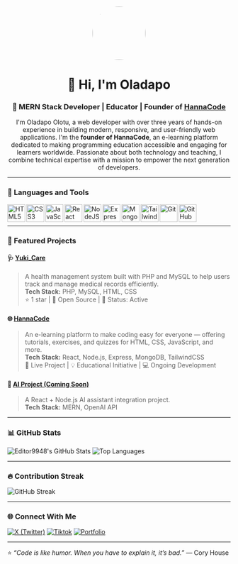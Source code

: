 <!-- Profile Banner / Intro -->
<div align="center">
  <img src="https://avatars.githubusercontent.com/Editor9948" width="120" height="120" style="border-radius: 50%;" />
  <h1>👋 Hi, I'm Oladapo</h1>
  <h3>🚀 MERN Stack Developer | Educator | Founder of <a href="https://hannacode.vercel.app/">HannaCode</a></h3>
  <p> I'm Oladapo Olotu, a web developer with over three years of hands-on experience in building modern, responsive, and user-friendly web applications. I'm the <b>founder of HannaCode</b>, an e-learning platform dedicated to making programming education accessible and engaging for learners worldwide. Passionate about both technology and teaching, I combine technical expertise with a mission to empower the next generation of developers.</p>
</div>

---

### 🧰 Languages and Tools

<img align="left" alt="HTML5" width="40px" src="https://cdn.jsdelivr.net/gh/devicons/devicon/icons/html5/html5-original.svg" />
<img align="left" alt="CSS3" width="40px" src="https://cdn.jsdelivr.net/gh/devicons/devicon/icons/css3/css3-original.svg" />
<img align="left" alt="JavaScript" width="40px" src="https://cdn.jsdelivr.net/gh/devicons/devicon/icons/javascript/javascript-original.svg" />
<img align="left" alt="React" width="40px" src="https://cdn.jsdelivr.net/gh/devicons/devicon/icons/react/react-original.svg" />
<img align="left" alt="NodeJS" width="40px" src="https://cdn.jsdelivr.net/gh/devicons/devicon/icons/nodejs/nodejs-original.svg" />
<img align="left" alt="Express" width="40px" src="https://cdn.jsdelivr.net/gh/devicons/devicon/icons/express/express-original.svg" />
<img align="left" alt="MongoDB" width="40px" src="https://cdn.jsdelivr.net/gh/devicons/devicon/icons/mongodb/mongodb-original.svg" />
<img align="left" alt="TailwindCSS" width="40px" src="https://www.vectorlogo.zone/logos/tailwindcss/tailwindcss-icon.svg" />
<img align="left" alt="Git" width="40px" src="https://cdn.jsdelivr.net/gh/devicons/devicon/icons/git/git-original.svg" />
<img align="left" alt="GitHub" width="40px" src="https://cdn.jsdelivr.net/gh/devicons/devicon/icons/github/github-original.svg" />

<br><br>

---

### 💼 Featured Projects

#### 🩺 [Yuki_Care](https://github.com/Editor9948/Yuki_Care)
> A health management system built with PHP and MySQL to help users track and manage medical records efficiently.  
**Tech Stack:** PHP, MySQL, HTML, CSS  
⭐ 1 star | 🧩 Open Source | 🚀 Status: Active

#### 🌐 [HannaCode](https://hannacode.vercel.app/)
> An e-learning platform to make coding easy for everyone — offering tutorials, exercises, and quizzes for HTML, CSS, JavaScript, and more.  
**Tech Stack:** React, Node.js, Express, MongoDB, TailwindCSS  
🌟 Live Project | 💡 Educational Initiative | 💻 Ongoing Development

#### 🧠 [AI Project (Coming Soon)](#)
> A React + Node.js AI assistant integration project.  
**Tech Stack:** MERN, OpenAI API

---

### 📊 GitHub Stats

![Editor9948's GitHub Stats](https://github-readme-stats.vercel.app/api?username=Editor9948&show_icons=true&theme=react)
![Top Languages](https://github-readme-stats.vercel.app/api/top-langs/?username=Editor9948&layout=compact&theme=react)

---

### 🔥 Contribution Streak

![GitHub Streak](https://github-readme-streak-stats.herokuapp.com/?user=Editor9948&theme=react)

---

### 🌐 Connect With Me

[![X (Twitter)](https://img.shields.io/badge/X-black?style=for-the-badge&logo=x&logoColor=white)](https://x.com/EditorOladapo)
[![Tiktok](https://img.shields.io/badge/TikTok-black?style=for-the-badge&logo=tiktok&logoColor=white)](https://tiktok.com/)
[![Portfolio](https://img.shields.io/badge/Portfolio-React-blue?style=for-the-badge&logo=react&logoColor=white)](https://oladapoayomide.vercel.app/)

---

⭐️ *“Code is like humor. When you have to explain it, it’s bad.”* — Cory House
